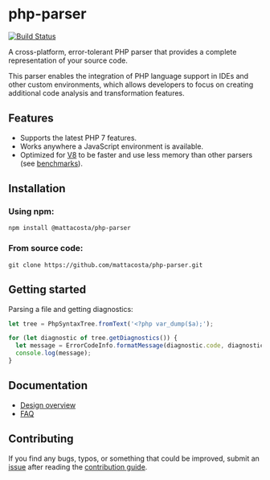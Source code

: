 # php-parser

[![Build Status](https://travis-ci.org/mattacosta/php-parser.svg?branch=master)](https://travis-ci.org/mattacosta/php-parser)

A cross-platform, error-tolerant PHP parser that provides a complete
representation of your source code.

This parser enables the integration of PHP language support in IDEs and other
custom environments, which allows developers to focus on creating additional
code analysis and transformation features.

## Features
- Supports the latest PHP 7 features.
- Works anywhere a JavaScript environment is available.
- Optimized for [V8](https://en.wikipedia.org/wiki/Chrome_V8) to be faster and use
  less memory than other parsers (see [benchmarks][Wiki_Benchmarks]).

## Installation

### Using npm:
`npm install @mattacosta/php-parser`

### From source code:
`git clone https://github.com/mattacosta/php-parser.git`

## Getting started

Parsing a file and getting diagnostics:
```ts
let tree = PhpSyntaxTree.fromText('<?php var_dump($a);');

for (let diagnostic of tree.getDiagnostics()) {
  let message = ErrorCodeInfo.formatMessage(diagnostic.code, diagnostic.messageArgs);
  console.log(message);
}
```

## Documentation
- [Design overview][Wiki_DesignOverview]
- [FAQ][Wiki_FAQ]

## Contributing

If you find any bugs, typos, or something that could be improved, submit an
[issue](https://github.com/mattacosta/php-parser/issues) after reading the
[contribution guide][File_CONTRIBUTING.md].

<!-- Reference links -->

[File_CONTRIBUTING.md]: https://github.com/mattacosta/php-parser/blob/master/CONTRIBUTING.md
[Wiki_Benchmarks]: https://github.com/mattacosta/php-parser/wiki/Benchmarks
[Wiki_FAQ]: https://github.com/mattacosta/php-parser/wiki/FAQ
[Wiki_DesignOverview]: https://github.com/mattacosta/php-parser/wiki/Design-overview
